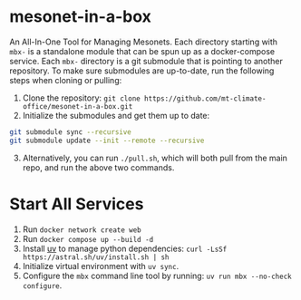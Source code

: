 # mesonet-in-a-box
An All-In-One Tool for Managing Mesonets. Each directory starting with `mbx-` is a standalone module that can be spun up as a docker-compose service. Each `mbx-` directory is a git submodule that is pointing to another repository. To make sure submodules are up-to-date, run the following steps when cloning or pulling:

1. Clone the repository: `git clone https://github.com/mt-climate-office/mesonet-in-a-box.git`
2. Initialize the submodules and get them up to date: 
```bash
git submodule sync --recursive
git submodule update --init --remote --recursive
```
3. Alternatively, you can run `./pull.sh`, which will both pull from the main repo, and run the above two commands.

# Start All Services
1. Run `docker network create web`
2. Run `docker compose up --build -d`
3. Install [uv](https://docs.astral.sh/uv/) to manage python dependencies: `curl -LsSf https://astral.sh/uv/install.sh | sh`
4. Initialize virtual environment with `uv sync`.
5. Configure the `mbx` command line tool by running: `uv run mbx --no-check configure`.